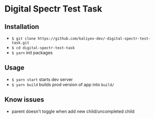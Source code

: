 # Digital Spectr Test Task

## Installation

- `$ git clone https://github.com/kaliyev-dev/-digital-spectr-test-task.git`
- `$ cd digital-spectr-test-task`
- `$ yarn` init packages

## Usage

- `$ yarn start` starts dev server
- `$ yarn build` builds prod version of app into `build/`

## Know issues

- parent doesn't toggle when add new child/uncompleted child
